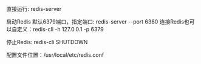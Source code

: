 直接运行: redis-server

启动Redis 默认6379端口，指定端口: redis-server --port 6380
连接Redis也可以自定义：redis-cli -h 127.0.0.1 -p 6379

停止Redis: redis-cli SHUTDOWN

配置文件位置：/usr/local/etc/redis.conf